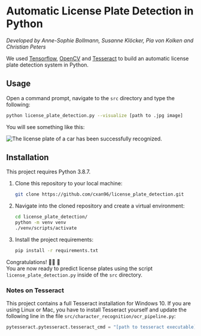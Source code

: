 # Automatic License Plate Detection in Python
*Developed by Anne-Sophie Bollmann, Susanne Klöcker, Pia von Kolken and Christian Peters*

We used [Tensorflow](https://www.tensorflow.org/), [OpenCV](https://opencv.org/) and [Tesseract](https://tesseract-ocr.github.io/) to build an automatic license plate detection system in Python.

## Usage

Open a command prompt, navigate to the `src` directory and type the following:
```sh
python license_plate_detection.py --visualize [path to .jpg image]
```

You will see something like this:

![The license plate of a car has been successfully recognized.](https://raw.githubusercontent.com/cxan96/license_plate_detection/main/demo.png)

## Installation

This project requires Python 3.8.7.

1. Clone this repository to your local machine:
    ```sh
    git clone https://github.com/cxan96/license_plate_detection.git
    ```

2. Navigate into the cloned repository and create a virtual environment:
    ```sh
    cd license_plate_detection/
    python -m venv venv
    ./venv/scripts/activate
    ```

3. Install the project requirements:
    ```sh
    pip install -r requirements.txt
    ```

Congratulations! 🎉🎉 🎉  
You are now ready to predict license plates using the script `license_plate_detection.py` inside of the `src` directory.

### Notes on Tesseract

This project contains a full Tesseract installation for Windows 10.
If you are using Linux or Mac, you have to install Tesseract yourself and
update the following line in the file `src/character_recognition/ocr_pipeline.py`:
```python
pytesseract.pytesseract.tesseract_cmd = "[path to tesseract executable]"
```